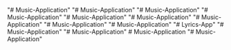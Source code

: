 "# Music-Application"
"# Music-Application"
"# Music-Application"
"# Music-Application"
"# Music-Application"
"# Music-Application"
"# Music-Application"
"# Music-Application"
"# Music-Application"
"# Lyrics-App"
"# Music-Application"
"# Music-Application" 
#   M u s i c - A p p l i c a t i o n  
 "# Music-Application" 
